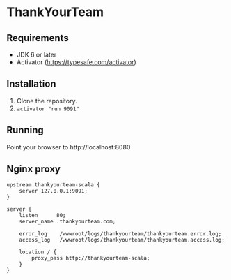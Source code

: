 # ThankYourTeam

## Requirements

- JDK 6 or later
- Activator (https://typesafe.com/activator)

## Installation

1. Clone the repository.
2. `activator "run 9091"`

## Running

Point your browser to http://localhost:8080

## Nginx proxy

    upstream thankyourteam-scala {
        server 127.0.0.1:9091;
    }

    server {
        listen      80;
        server_name .thankyourteam.com;

        error_log    /wwwroot/logs/thankyourteam/thankyourteam.error.log;
        access_log   /wwwroot/logs/thankyourteam/thankyourteam.access.log;

        location / {
            proxy_pass http://thankyourteam-scala;
        }
    }
